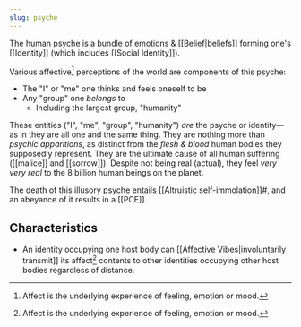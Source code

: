 ```yaml
---
slug: psyche
---
```

The human psyche is a bundle of emotions & [[Belief|beliefs]] forming one's [[Identity]] (which includes [[Social Identity]]).

Various affective[^affect] perceptions of the world are components of this psyche:

- The "I" or "me" one thinks and feels oneself to be
- Any "group" one *belongs* to
	- Including the largest group, "humanity"

These entities ("I", "me", "group", "humanity") *are* the psyche or identity—as in they are all one and the same thing. They are nothing more than *psychic apparitions*, as distinct from the *flesh & blood* human bodies they supposedly represent. They are the ultimate cause of all human suffering ([[malice]] and [[sorrow]]). Despite not being real (actual), they feel *very very real* to the 8 billion human beings on the planet.

The death of this illusory psyche entails [[Altruistic self-immolation]]#, and an abeyance of it results in a [[PCE]].

## Characteristics

- An identity occupying one host body can [[Affective Vibes|involuntarily transmit]] its affect[^affect] contents to other identities occupying other host bodies regardless of distance.


[^affect]: Affect is the underlying experience of feeling, emotion or mood.